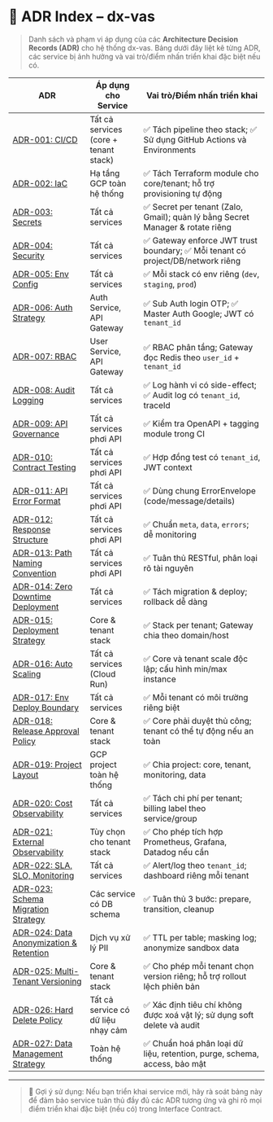 # 📘 ADR Index – dx-vas

> Danh sách và phạm vi áp dụng của các **Architecture Decision Records (ADR)** cho hệ thống dx-vas. Bảng dưới đây liệt kê từng ADR, các service bị ảnh hưởng và vai trò/điểm nhấn triển khai đặc biệt nếu có.

| ADR | Áp dụng cho Service | Vai trò/Điểm nhấn triển khai |
|-----|----------------------|-------------------------------|
| [ADR-001: CI/CD](./adr-001-ci-cd.md) | Tất cả services (core + tenant stack) | ✅ Tách pipeline theo stack; ✅ Sử dụng GitHub Actions và Environments |
| [ADR-002: IaC](./adr-002-iac.md) | Hạ tầng GCP toàn hệ thống | ✅ Tách Terraform module cho core/tenant; hỗ trợ provisioning tự động |
| [ADR-003: Secrets](./adr-003-secrets.md) | Tất cả services | ✅ Secret per tenant (Zalo, Gmail); quản lý bằng Secret Manager & rotate riêng |
| [ADR-004: Security](./adr-004-security.md) | Tất cả services | ✅ Gateway enforce JWT trust boundary; ✅ Mỗi tenant có project/DB/network riêng |
| [ADR-005: Env Config](./adr-005-env-config.md) | Tất cả services | ✅ Mỗi stack có env riêng (`dev`, `staging`, `prod`) |
| [ADR-006: Auth Strategy](./adr-006-auth-strategy.md) | Auth Service, API Gateway | ✅ Sub Auth login OTP; ✅ Master Auth Google; JWT có `tenant_id` |
| [ADR-007: RBAC](./adr-007-rbac.md) | User Service, API Gateway | ✅ RBAC phân tầng; Gateway đọc Redis theo `user_id` + `tenant_id` |
| [ADR-008: Audit Logging](./adr-008-audit-logging.md) | Tất cả services | ✅ Log hành vi có side-effect; ✅ Audit log có `tenant_id`, traceId |
| [ADR-009: API Governance](./adr-009-api-governance.md) | Tất cả services phơi API | ✅ Kiểm tra OpenAPI + tagging module trong CI |
| [ADR-010: Contract Testing](./adr-010-contract-testing.md) | Tất cả services phơi API | ✅ Hợp đồng test có `tenant_id`, JWT context |
| [ADR-011: API Error Format](./adr-011-api-error-format.md) | Tất cả services phơi API | ✅ Dùng chung ErrorEnvelope (code/message/details) |
| [ADR-012: Response Structure](./adr-012-response-structure.md) | Tất cả services phơi API | ✅ Chuẩn `meta`, `data`, `errors`; dễ monitoring |
| [ADR-013: Path Naming Convention](./adr-013-path-naming-convention.md) | Tất cả services phơi API | ✅ Tuân thủ RESTful, phân loại rõ tài nguyên |
| [ADR-014: Zero Downtime Deployment](./adr-014-zero-downtime.md) | Tất cả services | ✅ Tách migration & deploy; rollback dễ dàng |
| [ADR-015: Deployment Strategy](./adr-015-deployment-strategy.md) | Core & tenant stack | ✅ Stack per tenant; Gateway chia theo domain/host |
| [ADR-016: Auto Scaling](./adr-016-auto-scaling.md) | Tất cả services (Cloud Run) | ✅ Core và tenant scale độc lập; cấu hình min/max instance |
| [ADR-017: Env Deploy Boundary](./adr-017-env-deploy-boundary.md) | Tất cả services | ✅ Mỗi tenant có môi trường riêng biệt |
| [ADR-018: Release Approval Policy](./adr-018-release-approval-policy.md) | Core & tenant stack | ✅ Core phải duyệt thủ công; tenant có thể tự động nếu an toàn |
| [ADR-019: Project Layout](./adr-019-project-layout.md) | GCP project toàn hệ thống | ✅ Chia project: core, tenant, monitoring, data |
| [ADR-020: Cost Observability](./adr-020-cost-observability.md) | Tất cả services | ✅ Tách chi phí per tenant; billing label theo service/group |
| [ADR-021: External Observability](./adr-021-external-observability.md) | Tùy chọn cho tenant stack | ✅ Cho phép tích hợp Prometheus, Grafana, Datadog nếu cần |
| [ADR-022: SLA, SLO, Monitoring](./adr-022-sla-slo-monitoring.md) | Tất cả services | ✅ Alert/log theo `tenant_id`; dashboard riêng mỗi tenant |
| [ADR-023: Schema Migration Strategy](./adr-023-schema-migration-strategy.md) | Các service có DB schema | ✅ Tuân thủ 3 bước: prepare, transition, cleanup |
| [ADR-024: Data Anonymization & Retention](./adr-024-data-anonymization-retention.md) | Dịch vụ xử lý PII | ✅ TTL per table; masking log; anonymize sandbox data |
| [ADR-025: Multi-Tenant Versioning](./adr-025-multi-tenant-versioning.md) | Core & tenant stack | ✅ Cho phép mỗi tenant chọn version riêng; hỗ trợ rollout lệch phiên bản |
| [ADR-026: Hard Delete Policy](./adr-026-hard-delete-policy.md) | Tất cả service có dữ liệu nhạy cảm | ✅ Xác định tiêu chí không được xoá vật lý; sử dụng soft delete và audit |
| [ADR-027: Data Management Strategy](./adr-027-data-management-strategy.md) | Toàn hệ thống | ✅ Chuẩn hoá phân loại dữ liệu, retention, purge, schema, access, bảo mật |

---

> 🔎 Gợi ý sử dụng: Nếu bạn triển khai service mới, hãy rà soát bảng này để đảm bảo service tuân thủ đầy đủ các ADR tương ứng và ghi rõ mọi điểm triển khai đặc biệt (nếu có) trong Interface Contract.
